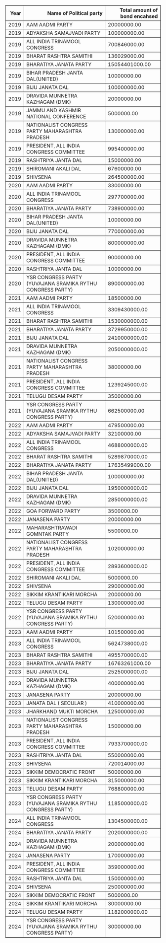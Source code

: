 <table border="1" class="dataframe">
  <thead>
    <tr style="text-align: right;">
      <th>Year</th>
      <th>Name of Political party</th>
      <th>Total amount of bond encahsed</th>
    </tr>
  </thead>
  <tbody>
    <tr>
      <td>2019</td>
      <td>AAM AADMI PARTY</td>
      <td>20000000.00</td>
    </tr>
    <tr>
      <td>2019</td>
      <td>ADYAKSHA SAMAJVADI PARTY</td>
      <td>100000000.00</td>
    </tr>
    <tr>
      <td>2019</td>
      <td>ALL INDIA TRINAMOOL CONGRESS</td>
      <td>700846000.00</td>
    </tr>
    <tr>
      <td>2019</td>
      <td>BHARAT RASHTRA SAMITHI</td>
      <td>136029000.00</td>
    </tr>
    <tr>
      <td>2019</td>
      <td>BHARATIYA JANATA PARTY</td>
      <td>15054401000.00</td>
    </tr>
    <tr>
      <td>2019</td>
      <td>BIHAR PRADESH JANTA DAL(UNITED)</td>
      <td>10000000.00</td>
    </tr>
    <tr>
      <td>2019</td>
      <td>BIJU JANATA DAL</td>
      <td>100000000.00</td>
    </tr>
    <tr>
      <td>2019</td>
      <td>DRAVIDA MUNNETRA KAZHAGAM (DMK)</td>
      <td>20000000.00</td>
    </tr>
    <tr>
      <td>2019</td>
      <td>JAMMU AND KASHMIR NATIONAL CONFERENCE</td>
      <td>5000000.00</td>
    </tr>
    <tr>
      <td>2019</td>
      <td>NATIONALIST CONGRESS PARTY MAHARASHTRA PRADESH</td>
      <td>130000000.00</td>
    </tr>
    <tr>
      <td>2019</td>
      <td>PRESIDENT, ALL INDIA CONGRESS COMMITTEE</td>
      <td>995400000.00</td>
    </tr>
    <tr>
      <td>2019</td>
      <td>RASHTRIYA JANTA DAL</td>
      <td>15000000.00</td>
    </tr>
    <tr>
      <td>2019</td>
      <td>SHIROMANI AKALI DAL</td>
      <td>67600000.00</td>
    </tr>
    <tr>
      <td>2019</td>
      <td>SHIVSENA</td>
      <td>264500000.00</td>
    </tr>
    <tr>
      <td>2020</td>
      <td>AAM AADMI PARTY</td>
      <td>33000000.00</td>
    </tr>
    <tr>
      <td>2020</td>
      <td>ALL INDIA TRINAMOOL CONGRESS</td>
      <td>297700000.00</td>
    </tr>
    <tr>
      <td>2020</td>
      <td>BHARATIYA JANATA PARTY</td>
      <td>738900000.00</td>
    </tr>
    <tr>
      <td>2020</td>
      <td>BIHAR PRADESH JANTA DAL(UNITED)</td>
      <td>10000000.00</td>
    </tr>
    <tr>
      <td>2020</td>
      <td>BIJU JANATA DAL</td>
      <td>770000000.00</td>
    </tr>
    <tr>
      <td>2020</td>
      <td>DRAVIDA MUNNETRA KAZHAGAM (DMK)</td>
      <td>800000000.00</td>
    </tr>
    <tr>
      <td>2020</td>
      <td>PRESIDENT, ALL INDIA CONGRESS COMMITTEE</td>
      <td>90000000.00</td>
    </tr>
    <tr>
      <td>2020</td>
      <td>RASHTRIYA JANTA DAL</td>
      <td>10000000.00</td>
    </tr>
    <tr>
      <td>2020</td>
      <td>YSR  CONGRESS PARTY  (YUVAJANA SRAMIKA RYTHU CONGRESS PARTY)</td>
      <td>890000000.00</td>
    </tr>
    <tr>
      <td>2021</td>
      <td>AAM AADMI PARTY</td>
      <td>18500000.00</td>
    </tr>
    <tr>
      <td>2021</td>
      <td>ALL INDIA TRINAMOOL CONGRESS</td>
      <td>3309430000.00</td>
    </tr>
    <tr>
      <td>2021</td>
      <td>BHARAT RASHTRA SAMITHI</td>
      <td>1530000000.00</td>
    </tr>
    <tr>
      <td>2021</td>
      <td>BHARATIYA JANATA PARTY</td>
      <td>3729950000.00</td>
    </tr>
    <tr>
      <td>2021</td>
      <td>BIJU JANATA DAL</td>
      <td>2410000000.00</td>
    </tr>
    <tr>
      <td>2021</td>
      <td>DRAVIDA MUNNETRA KAZHAGAM (DMK)</td>
      <td>2050000000.00</td>
    </tr>
    <tr>
      <td>2021</td>
      <td>NATIONALIST CONGRESS PARTY MAHARASHTRA PRADESH</td>
      <td>38000000.00</td>
    </tr>
    <tr>
      <td>2021</td>
      <td>PRESIDENT, ALL INDIA CONGRESS COMMITTEE</td>
      <td>1239245000.00</td>
    </tr>
    <tr>
      <td>2021</td>
      <td>TELUGU DESAM PARTY</td>
      <td>35000000.00</td>
    </tr>
    <tr>
      <td>2021</td>
      <td>YSR  CONGRESS PARTY  (YUVAJANA SRAMIKA RYTHU CONGRESS PARTY)</td>
      <td>662500000.00</td>
    </tr>
    <tr>
      <td>2022</td>
      <td>AAM AADMI PARTY</td>
      <td>479500000.00</td>
    </tr>
    <tr>
      <td>2022</td>
      <td>ADYAKSHA SAMAJVADI PARTY</td>
      <td>32100000.00</td>
    </tr>
    <tr>
      <td>2022</td>
      <td>ALL INDIA TRINAMOOL CONGRESS</td>
      <td>4688000000.00</td>
    </tr>
    <tr>
      <td>2022</td>
      <td>BHARAT RASHTRA SAMITHI</td>
      <td>5289870000.00</td>
    </tr>
    <tr>
      <td>2022</td>
      <td>BHARATIYA JANATA PARTY</td>
      <td>17635499000.00</td>
    </tr>
    <tr>
      <td>2022</td>
      <td>BIHAR PRADESH JANTA DAL(UNITED)</td>
      <td>100000000.00</td>
    </tr>
    <tr>
      <td>2022</td>
      <td>BIJU JANATA DAL</td>
      <td>1950000000.00</td>
    </tr>
    <tr>
      <td>2022</td>
      <td>DRAVIDA MUNNETRA KAZHAGAM (DMK)</td>
      <td>2850000000.00</td>
    </tr>
    <tr>
      <td>2022</td>
      <td>GOA FORWARD PARTY</td>
      <td>3500000.00</td>
    </tr>
    <tr>
      <td>2022</td>
      <td>JANASENA PARTY</td>
      <td>20000000.00</td>
    </tr>
    <tr>
      <td>2022</td>
      <td>MAHARASHTRAWADI GOMNTAK PARTY</td>
      <td>5500000.00</td>
    </tr>
    <tr>
      <td>2022</td>
      <td>NATIONALIST CONGRESS PARTY MAHARASHTRA PRADESH</td>
      <td>102000000.00</td>
    </tr>
    <tr>
      <td>2022</td>
      <td>PRESIDENT, ALL INDIA CONGRESS COMMITTEE</td>
      <td>2893600000.00</td>
    </tr>
    <tr>
      <td>2022</td>
      <td>SHIROMANI AKALI DAL</td>
      <td>5000000.00</td>
    </tr>
    <tr>
      <td>2022</td>
      <td>SHIVSENA</td>
      <td>290000000.00</td>
    </tr>
    <tr>
      <td>2022</td>
      <td>SIKKIM KRANTIKARI MORCHA</td>
      <td>20000000.00</td>
    </tr>
    <tr>
      <td>2022</td>
      <td>TELUGU DESAM PARTY</td>
      <td>130000000.00</td>
    </tr>
    <tr>
      <td>2022</td>
      <td>YSR  CONGRESS PARTY  (YUVAJANA SRAMIKA RYTHU CONGRESS PARTY)</td>
      <td>520000000.00</td>
    </tr>
    <tr>
      <td>2023</td>
      <td>AAM AADMI PARTY</td>
      <td>101500000.00</td>
    </tr>
    <tr>
      <td>2023</td>
      <td>ALL INDIA TRINAMOOL CONGRESS</td>
      <td>5624738000.00</td>
    </tr>
    <tr>
      <td>2023</td>
      <td>BHARAT RASHTRA SAMITHI</td>
      <td>4955700000.00</td>
    </tr>
    <tr>
      <td>2023</td>
      <td>BHARATIYA JANATA PARTY</td>
      <td>16763261000.00</td>
    </tr>
    <tr>
      <td>2023</td>
      <td>BIJU JANATA DAL</td>
      <td>2525000000.00</td>
    </tr>
    <tr>
      <td>2023</td>
      <td>DRAVIDA MUNNETRA KAZHAGAM (DMK)</td>
      <td>400000000.00</td>
    </tr>
    <tr>
      <td>2023</td>
      <td>JANASENA PARTY</td>
      <td>20000000.00</td>
    </tr>
    <tr>
      <td>2023</td>
      <td>JANATA DAL ( SECULAR )</td>
      <td>410000000.00</td>
    </tr>
    <tr>
      <td>2023</td>
      <td>JHARKHAND MUKTI MORCHA</td>
      <td>125000000.00</td>
    </tr>
    <tr>
      <td>2023</td>
      <td>NATIONALIST CONGRESS PARTY MAHARASHTRA PRADESH</td>
      <td>15000000.00</td>
    </tr>
    <tr>
      <td>2023</td>
      <td>PRESIDENT, ALL INDIA CONGRESS COMMITTEE</td>
      <td>7933700000.00</td>
    </tr>
    <tr>
      <td>2023</td>
      <td>RASHTRIYA JANTA DAL</td>
      <td>550000000.00</td>
    </tr>
    <tr>
      <td>2023</td>
      <td>SHIVSENA</td>
      <td>720014000.00</td>
    </tr>
    <tr>
      <td>2023</td>
      <td>SIKKIM DEMOCRATIC FRONT</td>
      <td>50000000.00</td>
    </tr>
    <tr>
      <td>2023</td>
      <td>SIKKIM KRANTIKARI MORCHA</td>
      <td>315000000.00</td>
    </tr>
    <tr>
      <td>2023</td>
      <td>TELUGU DESAM PARTY</td>
      <td>768800000.00</td>
    </tr>
    <tr>
      <td>2023</td>
      <td>YSR  CONGRESS PARTY  (YUVAJANA SRAMIKA RYTHU CONGRESS PARTY)</td>
      <td>1185000000.00</td>
    </tr>
    <tr>
      <td>2024</td>
      <td>ALL INDIA TRINAMOOL CONGRESS</td>
      <td>1304500000.00</td>
    </tr>
    <tr>
      <td>2024</td>
      <td>BHARATIYA JANATA PARTY</td>
      <td>2020000000.00</td>
    </tr>
    <tr>
      <td>2024</td>
      <td>DRAVIDA MUNNETRA KAZHAGAM (DMK)</td>
      <td>200000000.00</td>
    </tr>
    <tr>
      <td>2024</td>
      <td>JANASENA PARTY</td>
      <td>170000000.00</td>
    </tr>
    <tr>
      <td>2024</td>
      <td>PRESIDENT, ALL INDIA CONGRESS COMMITTEE</td>
      <td>359000000.00</td>
    </tr>
    <tr>
      <td>2024</td>
      <td>RASHTRIYA JANTA DAL</td>
      <td>150000000.00</td>
    </tr>
    <tr>
      <td>2024</td>
      <td>SHIVSENA</td>
      <td>250000000.00</td>
    </tr>
    <tr>
      <td>2024</td>
      <td>SIKKIM DEMOCRATIC FRONT</td>
      <td>5000000.00</td>
    </tr>
    <tr>
      <td>2024</td>
      <td>SIKKIM KRANTIKARI MORCHA</td>
      <td>30000000.00</td>
    </tr>
    <tr>
      <td>2024</td>
      <td>TELUGU DESAM PARTY</td>
      <td>1182000000.00</td>
    </tr>
    <tr>
      <td>2024</td>
      <td>YSR  CONGRESS PARTY  (YUVAJANA SRAMIKA RYTHU CONGRESS PARTY)</td>
      <td>30000000.00</td>
    </tr>
  </tbody>
</table>